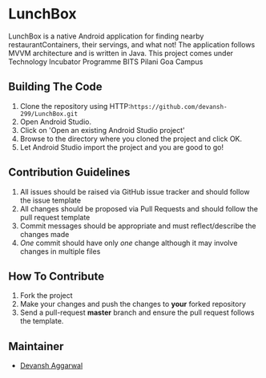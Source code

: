# LunchBox

LunchBox is a native Android application for finding nearby restaurantContainers, their servings, and what not! The application follows MVVM architecture
and is written in Java. This project comes under Technology Incubator Programme BITS Pilani Goa Campus


## Building The Code

1. Clone the repository using HTTP:`https://github.com/devansh-299/LunchBox.git`
2. Open Android Studio.
3. Click on 'Open an existing Android Studio project'
4. Browse to the directory where you cloned the project and click OK.
5. Let Android Studio import the project and you are good to go!


## Contribution Guidelines

1. All issues should be raised via GitHub issue tracker and should follow the issue template
2. All changes should be proposed via Pull Requests and should follow the pull request template
3. Commit messages should be appropriate and must reflect/describe the changes made
4. _One_ commit should have only _one_ change although it may involve changes in multiple files


## How To Contribute

1. Fork the project
2. Make your changes and push the changes to **your** forked repository
3. Send a pull-request **master** branch and ensure the pull request follows the template.


## Maintainer
- [Devansh Aggarwal](https://github.com/devansh-299)
